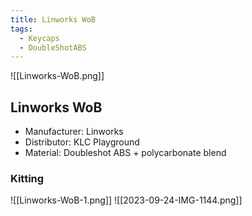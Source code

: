 ```yaml
---
title: Linworks WoB
tags:
  - Keycaps
  - DoubleShotABS
---
```


![[Linworks-WoB.png]]

## Linworks WoB

- Manufacturer: Linworks
- Distributor: KLC Playground
- Material: Doubleshot ABS + polycarbonate blend

### Kitting

![[Linworks-WoB-1.png]]
![[2023-09-24-IMG-1144.png]]
